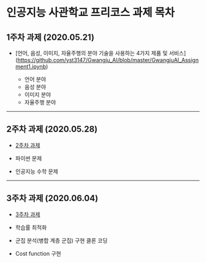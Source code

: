 
# 인공지능 사관학교 프리코스 과제 목차

## 1주차 과제 (2020.05.21)
* [언어, 음성, 이미지, 자율주행의 분야 기술을 사용하는 4가지 제품 및 서비스]
(https://github.com/yst3147/Gwangju_AI/blob/master/GwangjuAI_Assignment1.ipynb)

  * 언어 분야
  * 음성 분야
  * 이미지 분야
  * 자율주행 분야

-----------------------------------------------------------------------
## 2주차 과제 (2020.05.28)
* [2주차 과제](https://github.com/yst3147/Gwangju_AI/blob/master/GwangjuAI_Assignment2.ipynb)

 * 파이썬 문제
 * 인공지능 수학 문제

-----------------------------------------------------------------------
## 3주차 과제 (2020.06.04)
* [3주차 과제](https://github.com/yst3147/Gwangju_AI/blob/master/GwangjuAI_Assignment3.ipynb)

 * 학습률 최적화
 * 군집 분석(병합 계층 군집) 구현 클론 코딩
 * Cost function 구현
